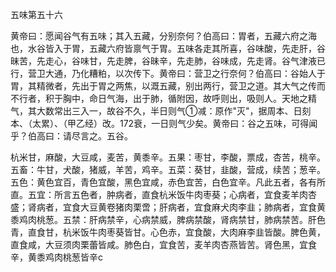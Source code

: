 五味第五十六

黄帝曰：愿闻谷气有五味；其入五藏，分别奈何？伯高曰：胃者，五藏六府之海也，水谷皆入于胃，五藏六府皆禀气于胃。五味各走其所喜，谷味酸，先走肝，谷昧苦，先走心，谷味甘，先走脾，谷昧辛，先走肺，谷味成，先走肾。谷气津液已行，营卫大通，乃化糟粕，以次传下。黄帝曰：营卫之行奈何？伯高曰：谷始人于胃，其精微者，先出于胃之两焦，以溉五藏，别出两行，营卫之道。其大气之传而不行者，积于胸中，命日气海，出于肺，循附因，故呼则出，吸则人。天地之精气，其大数常出三入一，故谷不久，半日则气①减：原作"灭"，据周本、日刻本、（太累）、（甲乙经）改。172衰，一日则气少矣。黄帝曰：谷之五味，可得闻乎？伯高曰：请尽言之。五谷。

杭米甘，麻酸，大豆咸，麦苦，黄黍辛。五果：枣甘，李酸，票成，杏苦，桃辛。五畜：牛甘，犬酸，猪威，羊苦，鸡辛。五菜：葵甘，韭酸，营成，续苦；葱辛。五色：黄色宜百，青色宜酸，黑色宜咸，赤色宜苦，白色宜辛。凡此五者，各有所直。五宜：所言五色者，肿病者，直食杭米饭牛肉枣葵；心病者，宜食麦羊肉杏盛；肾病者，宜食大豆黄卷猪肉栗啻；肝病者，宜食麻犬肉李韭；肺病者，宜食黄黍鸡肉桃葱。五禁：肝病禁辛，心病禁威，脾病禁酸，肾病禁甘，肺病禁苦。肝色青，直食甘，杭米饭牛肉枣葵皆甘。心色赤，宜食酸，大肉麻李韭皆酸。脾色黄，直食咸，大豆须肉栗蕾皆咸。肺色白，宜食苦，麦羊肉杏燕皆苦。肾色黑，宜食辛，黄黍鸡肉桃葱皆辛c

